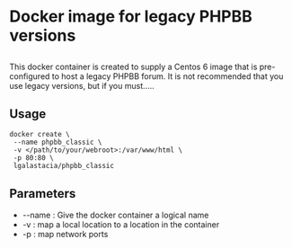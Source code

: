 # Docker image for legacy PHPBB versions

##
This docker container is created to supply a Centos 6 image that is pre-configured to host a legacy PHPBB forum. It is not recommended that you use legacy versions, but if you must.....

## Usage

```console
docker create \
 --name phpbb_classic \
 -v </path/to/your/webroot>:/var/www/html \
 -p 80:80 \
 lgalastacia/phpbb_classic 
```

## Parameters

- --name : Give the docker container a logical name
- -v : map a local location to a location in the container
- -p : map network ports
